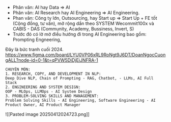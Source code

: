- Phân vân: AI hay Data => AI 
- Phân vân: AI Research hay AI Engineering => AI Engineering. 
- Phan vân: Công ty lớn, Outsourcing, hay Start up => Start Up + FE tốt (Cộng đồng, tư vấn), mở rộng dần theo SYSTEM Wecommit100x và CABIS - DAS (Community, Academy, Bussiness, Invert, S)
- Trước đó có lờ mờ điều hướng đi trong AI Engineering bao gồm: Prompting Engneering, 

Đây là bức tranh cuối 2024. 
https://www.figma.com/board/LYU0VP06xRL9RoNgt9J6DT/DoanNgocCuongALL?node-id=0-1&t=qPVW5DiDjEiJNFRA-1
```
CHUYÊN MÔN:  
1. RESEARCH, COPY, AND DEVELOPMENT IN NLP:  
Deep Dive NLP, Chain of Prompting - RAG, Chatbot, - LLMs, AI Full Stack  
2. ENGINEERING AND SYSTEM DESIGN:  
OOP - MLOps, LLMOps - AI System Design  
3. PROBLEM-SOLVING SKILLS AND MANAGEMENT:  
Problem Solving Skills - AI Engineering, Software Engineering - AI Product Owner, AI Product Manager
```

![[Pasted image 20250412024723.png]]